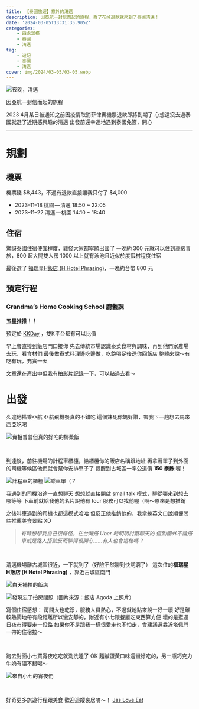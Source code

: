 ```yaml
---
title: 【泰國旅遊】意外的清邁
description: 因亞航一封信而起的旅程，為了花掉退款就來到了泰國清邁！
date: '2024-03-05T13:31:35.905Z'
categories:
	- 四處溜搭
	- 泰國
	- 清邁
tag:
	- 遊記
	- 泰國
	- 清邁
cover: img/2024/03-05/03-05.webp
---
```


![夜晚，清邁](https://res.cloudinary.com/dfugd7mzj/image/upload/blog-image/2024/03-05/0__mP9FMVmSAY7pEJHu_fyynn6.webp)

因亞航一封信而起的旅程

2023 4月某日被通知之前因疫情取消菲律賓機票退款即將到期了
心想還沒去過泰國就選了近期感興趣的清邁
出發前還幸運地遇到泰國免簽，開心

----


# 規劃

## 機票
機票錢 $8,443，不過有退款直接讓我只付了 $4,000

* 2023–11–18 桃園 — 清邁 18:50 ~ 22:05
* 2023–11–22 清邁 — 桃園 14:10 ~ 18:40


## 住宿
驚訝泰國住宿便宜程度，難怪大家都寧願出國了
一晚約 300 元就可以住到高級青旅，800 超大間雙人房
1000 以上就有泳池且近似於度假村程度住宿

最後選了 [福瑞星H飯店 (H Hotel Phrasing)](https://maps.app.goo.gl/REWiVkpjY9n4sdHE6)，一晚約台幣 800 元


## 預定行程

### Grandma’s Home Cooking School 廚藝課 
**五星推推！！**

預定於 [KKDay](https://www.kkday.com/zh-tw/product/20923-chiang-mai-culinary-course-at-grandmas-home-cooking-school-thailand) ，雙K平台都有可以比價

早上會直接到飯店門口接你
先去傳統市場認識泰菜食材與調味，再到他們家農場去玩、看食材們
最後做泰式料理邊吃邊做，吃飽喝足後送你回飯店
整體來說～有吃有玩，充實一天

文章還在產出中但我有拍[影片記錄](https://www.instagram.com/reel/C0S7miXv14t/?igsh=cHluNGdoaDRpaGZy)一下，可以點過去看～
<br>

# 出發

久違地搭乘亞航
亞航飛機餐真的不錯吃
這個辣死你媽好讚，害我下一趟想去馬來西亞吃喝

![賣相普普但真的好吃的椰漿飯](https://miro.medium.com/v2/resize:fit:1400/format:webp/1*dp7wprxeBnKWrh9LpQVBcw.jpeg)

<br>

到達後，前往機場的計程車櫃檯，給櫃檯你的飯店名稱跟地址
再拿著單子到外面的司機等候區他們就會幫你安排車子了
提醒到古城區一率公道價 **150 泰銖** 喔！

![計程車的櫃檯](https://res.cloudinary.com/dfugd7mzj/image/upload/blog-image/2024/03-05/1__4bN3p3udf4u9pJfpCWaFng_qt6enm.webp)
![乘車單（？](https://res.cloudinary.com/dfugd7mzj/image/upload/blog-image/2024/03-05/1__E6KenBUao5a5EhomdjoP__w_pjvx2g.webp)

我遇到的司機沿途一直想聊天
想想就直接開啟 small talk 模式，聊從哪來到想去哪等等
下車前就給我他的名片說他有 tour 服務可以找他喔（啊～原來是想推銷

之後叫車遇到的司機也都這模式哈哈
但反正他推銷他的，我當練英文口說順便問些推薦美食景點 XD

> _有時想想我自己很奇怪，在台灣搭 Uber 時明明討厭聊天的
但到國外不論搭車或是路人搭訕反而聊得很開心……有人也會這樣嗎？_

<br>

清邁機場離古城區很近，一下就到了（好險不然聊到快詞窮了）
這次住的**福瑞星H飯店 (H Hotel Phrasing)** ，靠近古城區南門

![白天補拍的飯店](https://res.cloudinary.com/dfugd7mzj/image/upload/blog-image/2024/03-05/1__w79QM26gHFj2hXLAkPO47w_ozbwpf.webp)

![發現忘了拍房間照（圖片來源：飯店 Agoda 上照片）](https://res.cloudinary.com/dfugd7mzj/image/upload/blog-image/2024/03-05/0__op8URLHY0t__HVcAH_nucbql.webp)


寫個住宿感想：
房間大也乾淨，服務人員熱心，不過就地點來說一好一壞
好是離較熱鬧地帶有段距離所以蠻安靜的，附近有小七跟餐廳吃東西算方便
壞的是逛週日夜市得要走一段路
如果你不是跟我一樣很愛走也不怕走，會建議選靠近塔佩門一帶的住宿拉～

<br/>

跑去對面小七買宵夜吃吃就洗洗睡了
OK 麵鹹蛋黃口味還蠻好吃的，另一瓶巧克力牛奶有濃不錯喝～

![來自小七的宵夜們](https://res.cloudinary.com/dfugd7mzj/image/upload/blog-image/2024/03-05/0__8NNqHA5ET8JcqGwk_isr2en.webp)

<br/>

好奇更多旅遊行程跟美食
歡迎追蹤哀居唷～！  [Jas Love Eat](https://www.instagram.com/jaslove_eat/)